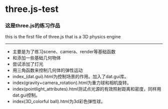 # three.js-test

### 这是three.js的练习作品  ###
this is the first file of three.js that is a 3D physics engine
***
 * 主要是为了练习scene、camera、render等基础函数
 * 和添加一些基础几何物体
 * 尝试添加了灯光
 * 用三角函数来控制几何体的弹性运动
 * index_(dat.gui).html为控制场景的作用。加入了dat.gui库。
 * index(gravity+camera_rotation).html为重力球和相机旋转。
 * index(pointlight_attributes).html测试点光源的有效照射距离和密度，同样用dat.gui控制。
 * index(3D_colorful ball).html为3d彩色弹性球。
